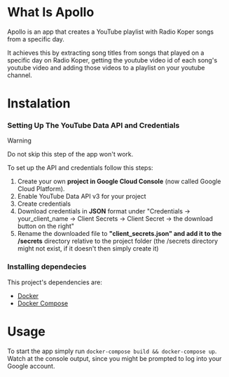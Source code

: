 # What Is Apollo
Apollo is an app that creates a YouTube playlist with Radio Koper songs from a specific day.

It achieves this by extracting song titles from songs that played on a specific day on Radio Koper, getting the youtube video id of each song's youtube video and adding those videos to a playlist on your youtube channel.

# Instalation
### Setting Up The YouTube Data API and Credentials
> [!WARNING]
> Do not skip this step of the app won't work.

To set up the API and credentials follow this steps:

1. Create your own **project in Google Cloud Console** (now called Google Cloud Platform).
2. Enable YouTube Data API v3 for your project
3. Create credentials
3. Download credentials in **JSON** format under "Credentials -> your_client_name -> Client Secrets -> Client Secret -> the download button on the right"
4. Rename the downloaded file to **"client_secrets.json" and add it to the /secrets** directory relative to the project folder (the /secrets directory might not exist, if it doesn't then simply create it)

### Installing dependecies
This project's dependencies are:
- [Docker](https://docs.docker.com/get-started/get-docker/)
- [Docker Compose](https://docs.docker.com/compose/install/)

# Usage
To start the app simply run `docker-compose build && docker-compose up`. Watch at the console output, since you might be prompted to log into your Google account.